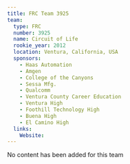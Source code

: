 ```yaml
---
title: FRC Team 3925
team:
  type: FRC
  number: 3925
  name: Circuit of Life
  rookie_year: 2012
  location: Ventura, California, USA
  sponsors:
    - Haas Automation
    - Amgen
    - College of the Canyons
    - Sessa Mfg.
    - Qualcomm
    - Ventura County Career Education
    - Ventura High
    - Foothill Technology High
    - Buena High
    - El Camino High
  links:
    Website: 
---
```

No content has been added for this team